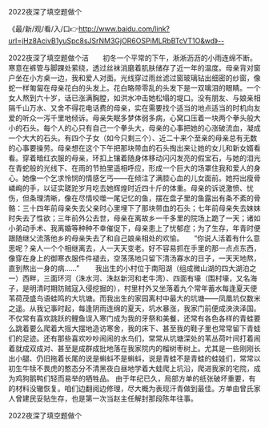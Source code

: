 2022夜深了填空题做个

《最/新/观/看/入/口👉http://www.baidu.com/link?url=jHz8AcivB1yuSpc8sJSrNM3GjOR6OSPiMLRbBTcVT1O&wd》--

2022夜深了填空题做个洁　　初冬一个平常的下午，淅淅沥沥的小雨连绵不断。寒意在裤管与脚踝处萦绕，透过丝袜消磨着肌肤储存了近一年的温度。母亲背对窗户坐在小方桌一边，我和爱人对面。光线穿过雨丝滤过窗玻璃钻出细密的纱窗，像蛇一样匍匐在母亲花白的头发上。花白略带零乱的头发下是一双噙泪的眼睛。一个女人熬到六十岁，话已涨满胸膛，如洪水冲击她松塌的堤口。没有朋友、与娘亲相隔千山万水、又舍不得花电话费的母亲，实在需要找个适当的地点适当的时机向友爱的听众一泻千里地倾诉。母亲失眠多梦体弱多病，心窝口压着一块两个拳头般大小的石头。每个人的心只有自己一个拳头大，母亲的心事把她的心涨破流血，凝成一个大大的石头。有四个子女（如今只剩三个）、近二十来个至亲的母亲总有无数的心事要操劳。母亲想在这个下午把那块带血的石头掏出来让她的女儿和新女婿看看。穿着暗红衣服的母亲，环扣上镶着随身体移动闪闪发亮的假宝石，与她的泪光在青蛇般的光线下、在雨的节拍里遥相呼应，形成一个巨大的场罩住我和爱人的身心。她像一个乞求怜悯的情感乞丐——在倾注了满腔心血的儿女面前。她捋出瘦骨嶙峋的手，以证实蹉跎岁月吃去她辉煌时近四十斤的体重。母亲的诉说激愤、忧伤，但条理清晰，像在尽情咬噬一尾记忆的鱼，摆在盘子里的鱼露出有条不紊的骨骼：三十四年前母亲失去父亲时心里埋下了那块带血的石头；七年前母亲失去妹妹时失去了性欲；三年前外公去世，母亲在离故乡一千多里的院场上跪了一天；诸如小弟动手术、我离婚等种种不幸催促下，母亲患上了忧郁症；为了生存，年青时便跟随继父流落他乡的母亲失去了和自己娘亲相处的欢愉。　　“你说人活着有什么意思呢？亲人一个个相继离去，人一天天变老。好不容易抓在手里的那一点点东西，像穿在身上的御寒衣服件件褪去，空荡荡地只留下清汤寡水的日子，一天天地熬，直到熬出一身的病……”
　　我出生的小村位于南阳湖（组成微山湖的四大湖泊之一）西畔，三面环河（洙水河、洙赵新河和老牛湾）、四面有壕（围村壕，又名海子，是明清时期防贼寇入侵挖掘的），村里村外又坐落着九个常年蓄水每逢夏天便苇荷茂盛鸟语蛙鸣的大坑塘。而我出生的家园离村中最大的坑塘——凤凰坑仅数米之遥。从我记事时起，每逢阴雨连绵的夏天，坑水暴涨，我家门前便成泱泱泽国。不仅常有喜欢跳跃的鲤鱼误入寒门成为我的牙祭和美餐，还常有各色各样的青蛙要么跳着要么爬着大摇大摆地造访寒舍，我的床下、甚至我的鞋子里也常常留下青蛙们的足迹。还有那些喜欢吵吵闹闹的水鸟们，常常从坑塘深处的苇丛荷叶间打着闹着就成双成对、甚至是成群成批地落在我家院内的榴树枣树上。尤其是一些刚刚长出小腿、仍旧拖着长尾的说是蝌蚪不是蝌蚪，说是青蛙不是青蛙的蛙娃们，常常以初生牛犊不畏虎的憨态分不清黑夜白昼地学着大蛙爬上坑沿，爬进我家的宅院，成为鸡狗鹅鸭们轻而易举的牺牲品。
由于年纪已久，局部方单的纸张破坏重要，有的材料没辙恢复。咱们边翻阅边修理，尽大概为表现汗青做到最佳。方单由曾氏家人曾建民妥贴生存，也是第一次当赵主任解封那段陈年往事。





2022夜深了填空题做个
